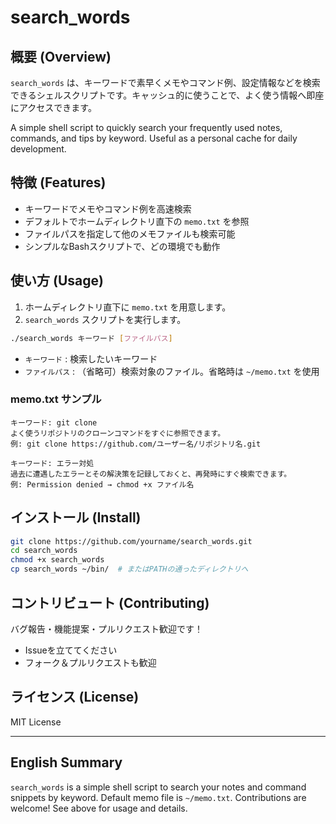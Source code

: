 # search_words

## 概要 (Overview)
`search_words` は、キーワードで素早くメモやコマンド例、設定情報などを検索できるシェルスクリプトです。キャッシュ的に使うことで、よく使う情報へ即座にアクセスできます。

A simple shell script to quickly search your frequently used notes, commands, and tips by keyword. Useful as a personal cache for daily development.

## 特徴 (Features)
- キーワードでメモやコマンド例を高速検索
- デフォルトでホームディレクトリ直下の `memo.txt` を参照
- ファイルパスを指定して他のメモファイルも検索可能
- シンプルなBashスクリプトで、どの環境でも動作

## 使い方 (Usage)

1. ホームディレクトリ直下に `memo.txt` を用意します。
2. `search_words` スクリプトを実行します。

```sh
./search_words キーワード [ファイルパス]
```
- `キーワード` : 検索したいキーワード
- `ファイルパス` : （省略可）検索対象のファイル。省略時は `~/memo.txt` を使用

### memo.txt サンプル
```
キーワード: git clone
よく使うリポジトリのクローンコマンドをすぐに参照できます。
例: git clone https://github.com/ユーザー名/リポジトリ名.git

キーワード: エラー対処
過去に遭遇したエラーとその解決策を記録しておくと、再発時にすぐ検索できます。
例: Permission denied → chmod +x ファイル名
```

## インストール (Install)
```sh
git clone https://github.com/yourname/search_words.git
cd search_words
chmod +x search_words
cp search_words ~/bin/  # またはPATHの通ったディレクトリへ
```

## コントリビュート (Contributing)
バグ報告・機能提案・プルリクエスト歓迎です！
- Issueを立ててください
- フォーク＆プルリクエストも歓迎

## ライセンス (License)
MIT License

---

## English Summary
`search_words` is a simple shell script to search your notes and command snippets by keyword. Default memo file is `~/memo.txt`. Contributions are welcome! See above for usage and details. 